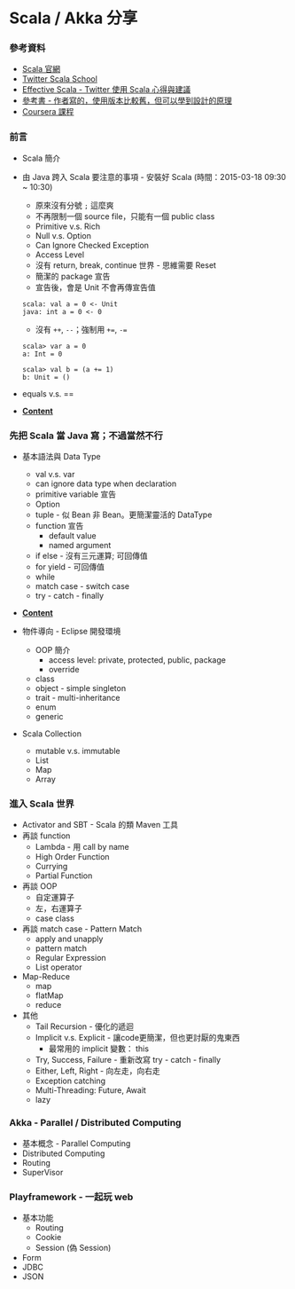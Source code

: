 # Scala / Akka 分享
### 參考資料
* [Scala 官網](http://www.scala-lang.org/)
* [Twitter Scala School](http://twitter.github.io/scala_school/)
* [Effective Scala - Twitter 使用 Scala 心得與建議](http://twitter.github.io/effectivescala/)
* [參考書 - 作者寫的，使用版本比較舊，但可以學到設計的原理](http://www.amazon.com/Programming-Scala-Comprehensive-Step-Step/dp/0981531644)
* [Coursera 課程](https://www.coursera.org/course/progfun)

### 前言
* Scala 簡介
* 由 Java 跨入 Scala 要注意的事項 - 安裝好 Scala (時間：2015-03-18 09:30 ~ 10:30)
  * 原來沒有分號 `;` 這麼爽
  * 不再限制一個 source file，只能有一個 public class
  * Primitive v.s. Rich
  * Null v.s. Option
  * Can Ignore Checked Exception 
  * Access Level
  * 沒有 return, break, continue 世界 - 思維需要 Reset
  * 簡潔的 package 宣告
  * 宣告後，會是 Unit 不會再傳宣告值
  
  ```
  scala: val a = 0 <- Unit
  java: int a = 0 <- 0
  ```
  * 沒有 `++`, `--`；強制用 `+=`, `-=`
  
  ```
  scala> var a = 0
  a: Int = 0

  scala> val b = (a += 1)
  b: Unit = ()
  ```
* equals v.s. ==
* [__Content__](session_1.md)   
   
### 先把 Scala 當 Java 寫；不過當然不行
* 基本語法與 Data Type
  * val v.s. var
  * can ignore data type when declaration
  * primitive variable 宣告
  * Option
  * tuple - 似 Bean 非 Bean。更簡潔靈活的 DataType
  * function 宣告
      * default value
      * named argument
  * if else - 沒有三元運算; 可回傳值 
  * for yield - 可回傳值
  * while
  * match case - switch case
  * try - catch - finally
  
* [__Content__](session_2.md)

* 物件導向 - Eclipse 開發環境
  * OOP 簡介
      * access level: private, protected, public, package
      * override
  * class
  * object - simple singleton
  * trait - multi-inheritance
  * enum
  * generic
* Scala Collection
  * mutable v.s. immutable
  * List
  * Map
  * Array

### 進入 Scala 世界
* Activator and SBT - Scala 的類 Maven 工具
* 再談 function
  * Lambda - 用 call by name
  * High Order Function
  * Currying
  * Partial Function
* 再談 OOP
  * 自定運算子
  * 左，右運算子
  * case class
* 再談 match case - Pattern Match
  * apply and unapply
  * pattern match
  * Regular Expression
  * List operator
* Map-Reduce 
  * map
  * flatMap
  * reduce
* 其他
  * Tail Recursion - 優化的遞迴
  * Implicit v.s. Explicit - 讓code更簡潔，但也更討厭的鬼東西
      * 最常用的 implicit 變數： this
  * Try, Success, Failure - 重新改寫 try - catch - finally
  * Either, Left, Right - 向左走，向右走
  * Exception catching
  * Multi-Threading: Future, Await
  * lazy

### Akka - Parallel / Distributed Computing
* 基本概念 - Parallel Computing
* Distributed Computing
* Routing
* SuperVisor

### Playframework - 一起玩 web
* 基本功能
  * Routing
  * Cookie
  * Session (偽 Session)
* Form
* JDBC
* JSON
